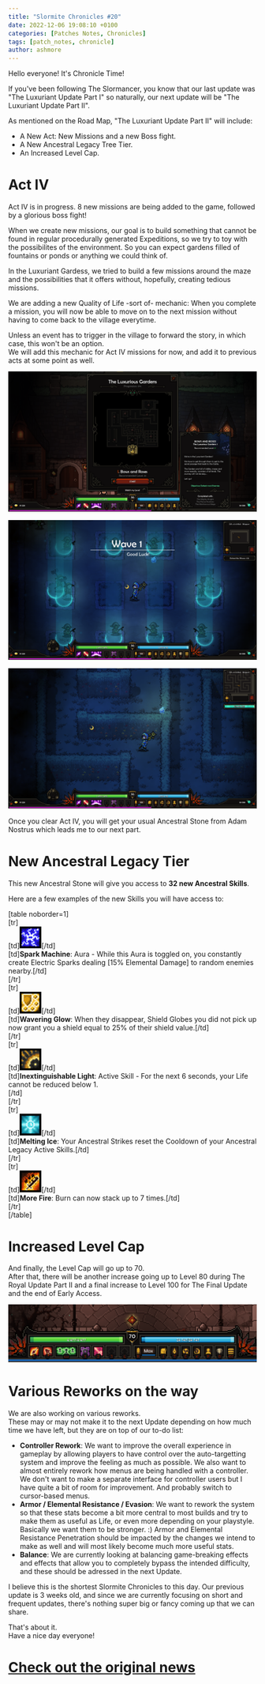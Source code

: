 ```yaml
---
title: "Slormite Chronicles #20"
date: 2022-12-06 19:08:10 +0100
categories: [Patches Notes, Chronicles]
tags: [patch_notes, chronicle]
author: ashmore
---
```

Hello everyone! It's Chronicle Time!  
  
If you've been following The Slormancer, you know that our last update was "The Luxuriant Update Part I" so naturally, our next update will be "The Luxuriant Update Part II".  
  
As mentioned on the Road Map, "The Luxuriant Update Part II" will include:  
* A New Act: New Missions and a new Boss fight.
* A New Ancestral Legacy Tree Tier.
* An Increased Level Cap.

  
Act IV
======

  
Act IV is in progress. 8 new missions are being added to the game, followed by a glorious boss fight!  
  
When we create new missions, our goal is to build something that cannot be found in regular procedurally generated Expeditions, so we try to toy with the possibilites of the environment. So you can expect gardens filled of fountains or ponds or anything we could think of.  
  
In the Luxuriant Gardess, we tried to build a few missions around the maze and the possibilities that it offers without, hopefully, creating tedious missions.  
  
We are adding a new Quality of Life -sort of- mechanic: When you complete a mission, you will now be able to move on to the next mission without having to come back to the village everytime.  
  
Unless an event has to trigger in the village to forward the story, in which case, this won't be an option.  
We will add this mechanic for Act IV missions for now, and add it to previous acts at some point as well.  
  
![](/assets/patch_notes/e63fc5aac4e37602f49364a9182975d6b1a44b33)  
  
![](/assets/patch_notes/334805512e06efd573dd106794298ba2164ea150)  
  
![](/assets/patch_notes/1d23ba73f87a05c99e1ae12e5c871bb58b3e6f33)  
  
  
Once you clear Act IV, you will get your usual Ancestral Stone from Adam Nostrus which leads me to our next part.  
  
New Ancestral Legacy Tier
=========================

  
This new Ancestral Stone will give you access to **32 new Ancestral Skills**.  
  
Here are a few examples of the new Skills you will have access to:  
  
[table noborder=1]  
 [tr]  
 [td]![](/assets/patch_notes/9d5556b2c70069d10fea65f664507a78b396b3f8)[/td]  
 [td]**Spark Machine**: Aura - While this Aura is toggled on, you constantly create Electric Sparks dealing [15% Elemental Damage] to random enemies nearby.[/td]  
 [/tr]  
 [tr]  
 [td]![](/assets/patch_notes/aabc8b75087f6b92918cbd0885159c43b2b7b4a8)[/td]  
 [td]**Wavering Glow**: When they disappear, Shield Globes you did not pick up now grant you a shield equal to 25% of their shield value.[/td]  
 [/tr]  
 [tr]  
 [td]![](/assets/patch_notes/c86638a3f45056759a31b849d910fca47c0b977c)[/td]  
 [td]**Inextinguishable Light**: Active Skill - For the next 6 seconds, your Life cannot be reduced below 1.  
[/td]  
 [/tr]  
[tr]  
 [td]![](/assets/patch_notes/bb21486ce10920a3c59dcebaf38ecd6a17dd2836)[/td]  
 [td]**Melting Ice**: Your Ancestral Strikes reset the Cooldown of your Ancestral Legacy Active Skills.[/td]  
 [/tr]  
 [tr]  
 [td]![](/assets/patch_notes/f02d241f142601098d8294a7523a6a9888c8623c)[/td]  
 [td]**More Fire**: Burn can now stack up to 7 times.[/td]  
 [/tr]  
[/table]  
  
  
Increased Level Cap
===================

  
And finally, the Level Cap will go up to 70.  
After that, there will be another increase going up to Level 80 during The Royal Update Part II and a final increase to Level 100 for The Final Update and the end of Early Access.  
  
![](/assets/patch_notes/856fb6aa717e62966fd9b4849a78325b4653da78)  
  
Various Reworks on the way
==========================

  
We are also working on various reworks.   
These may or may not make it to the next Update depending on how much time we have left, but they are on top of our to-do list:  
* **Controller Rework**: We want to improve the overall experience in gameplay by allowing players to have control over the auto-targetting system and improve the feeling as much as possible.
We also want to almost entirely rework how menus are being handled with a controller. We don't want to make a separate interface for controller users but I have quite a bit of room for improvement. And probably switch to cursor-based menus.
* **Armor / Elemental Resistance / Evasion**: We want to rework the system so that these stats become a bit more central to most builds and try to make them as useful as Life, or even more depending on your playstyle. Basically we want them to be stronger. :)
Armor and Elemental Resistance Penetration should be impacted by the changes we intend to make as well and will most likely become much more useful stats.
* **Balance**: We are currently looking at balancing game-breaking effects and effects that allow you to completely bypass the intended difficulty, and these should be adressed in the next Update.

  
I believe this is the shortest Slormite Chronicles to this day. Our previous update is 3 weeks old, and since we are currently focusing on short and frequent updates, there's nothing super big or fancy coming up that we can share.   
  
  
That's about it.  
Have a nice day everyone!

# <a href="https://steamstore-a.akamaihd.net/news/externalpost/steam_community_announcements/4979322040035684549" target="_blank">Check out the original news</a>